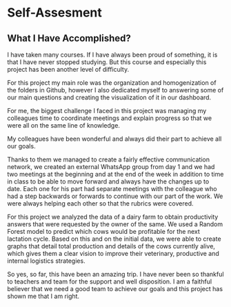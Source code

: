 # Self-Assesment

## What I Have Accomplished?

I have taken many courses. If I have always been proud of something, it is that I 
have never stopped studying. But this course and especially this project has been 
another level of difficulty.

For this project my main role was the organization and homogenization of the folders 
in Github, however I also dedicated myself to answering some of our main questions 
and creating the visualization of it in our dashboard.

For me, the biggest challenge I faced in this project was managing my colleagues
time to coordinate meetings and explain progress so that we were all on the same 
line of knowledge.

My colleagues have been wonderful and always did their part to achieve all our goals.

Thanks to them we managed to create a fairly effective communication network, we created 
an external WhatsApp group from day 1 and we had two meetings at the beginning and at the 
end of the week in addition to time in class to be able to move forward and always have 
the changes up to date. Each one for his part had separate meetings with the colleague who 
had a step backwards or forwards to continue with our part of the work. We were always 
helping each other so that the rubrics were covered.

For this project we analyzed the data of a dairy farm to obtain productivity answers that 
were requested by the owner of the same. We used a Random Forest model to predict which 
cows would be profitable for the next lactation cycle. Based on this and on the initial 
data, we were able to create graphs that detail total production and details of the cows 
currently alive, which gives them a clear vision to improve their veterinary, productive 
and internal logistics strategies.

So yes, so far, this have been an amazing trip. I have never been so thankful to teachers 
and team for the support and well disposition. I am a faithful believer that we need a good 
team to achieve our goals and this project has shown me that I am right.
